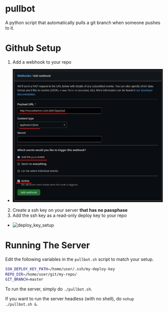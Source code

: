 # pullbot
A python script that automatically pulls a git branch when someone pushes to it.

# Github Setup
1. Add a webhook to your repo
  - ![webhook_setup](img/webhook_setup_markup.png)
2. Create a ssh key on your server __that has no passphase__
3. Add the ssh key as a read-only deploy key to your repo
  - ![deploy_key_setup](img/deploykey_setup.png)

# Running The Server
Edit the following variables in the `pullbot.sh` script to match your setup.
```bash
SSH_DEPLOY_KEY_PATH=/home/user/.ssh/my-deploy-key
REPO_DIR=/home/user/git/my-repo/
GIT_BRANCH=master
```

To run the server, simply do `./pullbot.sh`.

If you want to run the server headless (with no shell), do `nohup ./pullbot.sh &`.